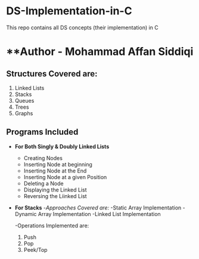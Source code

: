 # DS-Implementation-in-C
This repo contains all DS concepts (their implementation) in C
# **Author - Mohammad Affan Siddiqi
## Structures Covered are:
1. Linked Lists
2. Stacks
3. Queues
4. Trees
5. Graphs

## Programs Included

- **For Both Singly & Doubly Linked Lists**
  - Creating Nodes
  - Inserting Node at beginning
  - Inserting Node at the End
  - Inserting Node at a given Position
  - Deleting a Node
  - Displaying the Linked List
  - Reversing the Liinked List

- **For Stacks**
  -*Approaches Covered are:*
    -Static Array Implementation
    -Dynamic Array Implementation
    -Linked List Implementation

  -Operations Implemented are:
    1. Push
    2. Pop
    3. Peek/Top
  



